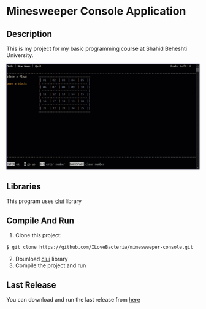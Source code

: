# Minesweeper Console Application

## Description

This is my project for my basic programming course at Shahid Beheshti University.

![App gif](https://github.com/ILoveBacteria/minesweeper-console/blob/master/assets/preview.gif)

## Libraries

This program uses [clui](https://github.com/SBU-CE/clui) library

## Compile And Run

1. Clone this project:

```sh
$ git clone https://github.com/ILoveBacteria/minesweeper-console.git
```

2. Dounload [clui](https://github.com/SBU-CE/clui) library
3. Compile the project and run

## Last Release

You can download and run the last release from [here](https://github.com/ILoveBacteria/minesweeper-console/releases)


